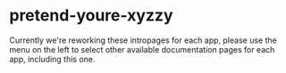 # pretend-youre-xyzzy

Currently we're reworking these intropages for each app, please use the menu on the left to select other available documentation pages for each app, including this one.
